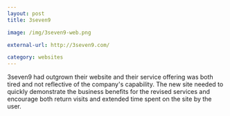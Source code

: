 ```yaml
---
layout: post
title: 3seven9

image: /img/3seven9-web.png

external-url: http://3seven9.com/

category: websites
---
```


3seven9 had outgrown their website and their service offering was both tired and not reflective of the company's capability. The new site needed to quickly demonstrate the business benefits for the revised services and encourage both return visits and extended time spent on the site by the user.